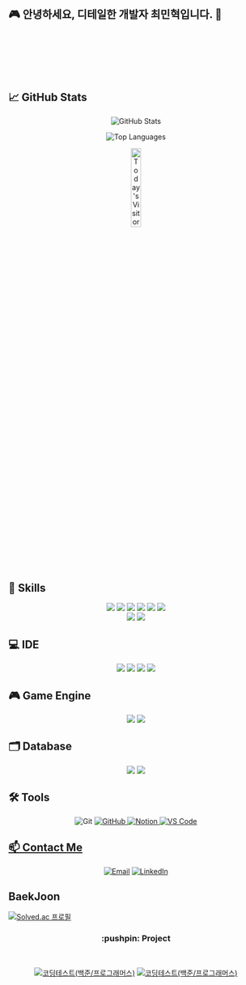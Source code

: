 ## 🎮 안녕하세요, 디테일한 개발자 최민혁입니다. 👋

<!--
<p align='center'>
    <img src="https://capsule-render.vercel.app/api?type=waving&height=200&text=KMJ&nbsp;github&nbsp;&nbsp;&fontAlign=80&fontAlignY=40&color=gradient"/>
</p>-->

  <br><br>


<br><br>
## 📈 **GitHub Stats**
<!-- STATS CARD & TOP LANGUAGE CARD -->
<!-- <p align="center">
    <img src="https://github-readme-stats.vercel.app/api?username=minhyeok1232&show_icons=true&theme=ambient_gradient" alt="GitHub Stats">
    <img src="https://github-readme-stats.vercel.app/api/top-langs/?username=minhyeok1232&layout=compact&theme=ambient_gradient&hide=c%23,jupyter%20notebook" alt="Top Languages">
</p> -->
<p align="center">
    <!-- STATS CARD -->
    <img src="https://github-readme-stats.vercel.app/api?username=minhyeok1232&show_icons=true&theme=ambient_gradient" alt="GitHub Stats">
</p>

<p align="center">
    <!-- TOP LANGUAGE CARD -->
    <img src="https://github-readme-stats.vercel.app/api/top-langs/?username=minhyeok1232&layout=compact&theme=ambient_gradient&hide=c%23,jupyter%20notebook" alt="Top Languages">
</p>

<p align="center">
    <img src="https://hits.seeyoufarm.com/api/count/incr/badge.svg?url=https%3A%2F%2Fgithub.com%2Fminhyeok1232&count_bg=%2322ADF6&title_bg=%23555555&icon=&icon_color=%23E7E7E7&title=Today%27s%20Visitors&edge_flat=true" alt="Today's Visitors" style="width: 20%">
</p>


<br><br>
## 🚀 Skills
<p align="center">
<img src="https://img.shields.io/badge/C-00599C?style=for-the-badge&logo=c&logoColor=white"/></a>
<img src="https://img.shields.io/badge/CPlusPlus-00599C?style=flat-square&logo=cplusplus&logoColor=ffffff"/>
<img src="https://img.shields.io/badge/CSharp-239120?style=flat-square&logo=csharp&logoColor=ffffff"/>
<img src = "https://img.shields.io/badge/R-276DC3?style=for-the-badge&logo=r&logoColor=white"/></a>
<img src = "https://img.shields.io/badge/Java-ED8B00?style=for-the-badge&logo=openjdk&logoColor=white"/></a>
<img src = "https://img.shields.io/badge/blender-%23F5792A.svg?style=for-the-badge&logo=blender&logoColor=white"/></a>

<br>
<img src="https://img.shields.io/badge/DirectX11-76B900?style=for-the-badge&logo=nvidia&logoColor=ffffff"/>
<img src="https://img.shields.io/badge/Win32API-0078D4?style=for-the-badge&logo=windows11&logoColor=ffffff"/>

## 💻 IDE
<p align="center">
<img src="https://img.shields.io/badge/Visual Studio-5C2D91?style=for-the-badge&logo=visualstudio&logoColor=ffffff"/>
<img src="https://img.shields.io/badge/VS Code-007ACC?style=for-the-badge&logo=visualstudiocode&logoColor=ffffff"/>
<img src = "https://img.shields.io/badge/CLion-000000?style=for-the-badge&logo=clion&logoColor=white"/></a>
<img src = "https://img.shields.io/badge/Rider-000000?style=for-the-badge&logo=Rider&logoColor=white"/></a>

<br>

## 🎮 Game Engine
<p align="center">
<img src="https://img.shields.io/badge/Unity-000000?style=for-the-badge&logo=unity&logoColor=ffffff"/>
<img src = "https://img.shields.io/badge/unrealengine-%23313131.svg?style=for-the-badge&logo=unrealengine&logoColor=white"/></a>

<br>

## 🗂️ Database
<p align="center">
<img src = "https://img.shields.io/badge/Firebase-039BE5?style=for-the-badge&logo=Firebase&logoColor=white"/></a>
<img src = "https://img.shields.io/badge/MySQL-00000F?style=for-the-badge&logo=mysql&logoColor=white"/></a>

<br>

## 🛠️ Tools
<p align="center">
  <img src="https://img.shields.io/badge/git-F05033.svg?style=for-the-badge&logo=git&logoColor=white" alt="Git">
  <a href="https://github.com/minhyeok1232"><img src="https://img.shields.io/badge/github-181717.svg?style=for-the-badge&logo=github&logoColor=white" alt="GitHub">
  <a href="https://www.notion.so/e0c534ed007b4a018043b14a7a079ebf"><img src="https://img.shields.io/badge/Notion-F3F3F3.svg?style=for-the-badge&logo=notion&logoColor=black" alt="Notion">
  <img src="https://img.shields.io/badge/VSCode-2C2C32.svg?style=for-the-badge&logo=visual-studio-code&logoColor=22ABF3" alt="VS Code">

## 📫 Contact Me
<p align="center">
  <a href="mailto:hani345@naver.com"><img src="https://img.shields.io/badge/Email-D14836?style=for-the-badge&logo=gmail&logoColor=white" alt="Email"></a>
  <a href="https://www.linkedin.com/feed/?trk=guest_homepage-basic_google-one-tap-submit"><img src="https://img.shields.io/badge/LinkedIn-0077B5?style=for-the-badge&logo=linkedin&logoColor=white" alt="LinkedIn"></a>
</p>

## **BaekJoon**
[![Solved.ac
프로필](http://mazassumnida.wtf/api/v2/generate_badge?boj=hani345)](https://solved.ac/hani345)


</div>
<div align="center">
    <h3> :pushpin: Project</h3> 
    <br>

<a href="https://github.com/minhyeok1232/codingTest"><img src="https://github-readme-stats.vercel.app/api/pin/?username=minhyeok1232&repo=codingTest&theme=react&hide_border=true&show_icons=false" alt="코딩테스트(백준/프로그래머스)" /></a>
<a href="https://github.com/minhyeok1232/UnityProject"><img src="https://github-readme-stats.vercel.app/api/pin/?username=minhyeok1232&repo=UnityProject&theme=react&hide_border=true&show_icons=false" alt="코딩테스트(백준/프로그래머스)" /></a>


